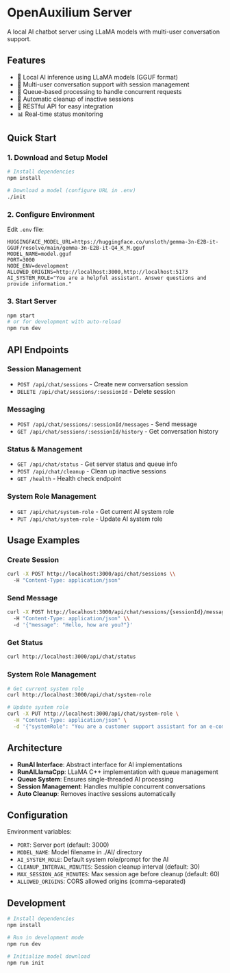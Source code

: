 # OpenAuxilium Server

A local AI chatbot server using LLaMA models with multi-user conversation support.

## Features

- 🤖 Local AI inference using LLaMA models (GGUF format)
- 💬 Multi-user conversation support with session management
- 🔄 Queue-based processing to handle concurrent requests
- 🧹 Automatic cleanup of inactive sessions
- 🚀 RESTful API for easy integration
- 📊 Real-time status monitoring

## Quick Start

### 1. Download and Setup Model

```bash
# Install dependencies
npm install

# Download a model (configure URL in .env)
./init
```

### 2. Configure Environment

Edit `.env` file:
```env
HUGGINGFACE_MODEL_URL=https://huggingface.co/unsloth/gemma-3n-E2B-it-GGUF/resolve/main/gemma-3n-E2B-it-Q4_K_M.gguf
MODEL_NAME=model.gguf
PORT=3000
NODE_ENV=development
ALLOWED_ORIGINS=http://localhost:3000,http://localhost:5173
AI_SYSTEM_ROLE="You are a helpful assistant. Answer questions and provide information."
```

### 3. Start Server

```bash
npm start
# or for development with auto-reload
npm run dev
```

## API Endpoints

### Session Management

- `POST /api/chat/sessions` - Create new conversation session
- `DELETE /api/chat/sessions/:sessionId` - Delete session

### Messaging

- `POST /api/chat/sessions/:sessionId/messages` - Send message
- `GET /api/chat/sessions/:sessionId/history` - Get conversation history

### Status & Management

- `GET /api/chat/status` - Get server status and queue info
- `POST /api/chat/cleanup` - Clean up inactive sessions
- `GET /health` - Health check endpoint

### System Role Management

- `GET /api/chat/system-role` - Get current AI system role
- `PUT /api/chat/system-role` - Update AI system role

## Usage Examples

### Create Session
```bash
curl -X POST http://localhost:3000/api/chat/sessions \\
  -H "Content-Type: application/json"
```

### Send Message
```bash
curl -X POST http://localhost:3000/api/chat/sessions/{sessionId}/messages \\
  -H "Content-Type: application/json" \\
  -d '{"message": "Hello, how are you?"}'
```

### Get Status
```bash
curl http://localhost:3000/api/chat/status
```

### System Role Management
```bash
# Get current system role
curl http://localhost:3000/api/chat/system-role

# Update system role
curl -X PUT http://localhost:3000/api/chat/system-role \
  -H "Content-Type: application/json" \
  -d '{"systemRole": "You are a customer support assistant for an e-commerce website. Help users with product questions, orders, and account issues. Stay focused on shopping-related topics."}'
```

## Architecture

- **RunAI Interface**: Abstract interface for AI implementations
- **RunAILlamaCpp**: LLaMA C++ implementation with queue management
- **Queue System**: Ensures single-threaded AI processing
- **Session Management**: Handles multiple concurrent conversations
- **Auto Cleanup**: Removes inactive sessions automatically

## Configuration

Environment variables:
- `PORT`: Server port (default: 3000)
- `MODEL_NAME`: Model filename in ./AI/ directory
- `AI_SYSTEM_ROLE`: Default system role/prompt for the AI
- `CLEANUP_INTERVAL_MINUTES`: Session cleanup interval (default: 30)
- `MAX_SESSION_AGE_MINUTES`: Max session age before cleanup (default: 60)
- `ALLOWED_ORIGINS`: CORS allowed origins (comma-separated)

## Development

```bash
# Install dependencies
npm install

# Run in development mode
npm run dev

# Initialize model download
npm run init
```
